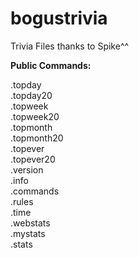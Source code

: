 # bogustrivia
Trivia Files thanks to Spike^^


**Public Commands:**

.topday <br>
.topday20 <br>
.topweek <br>
.topweek20 <br>
.topmonth <br>
.topmonth20 <br>
.topever <br>
.topever20 <br>
.version <br>
.info <br>
.commands <br>
.rules <br>
.time <br>
.webstats <br>
.mystats <br>
.stats <nick> <br> 
